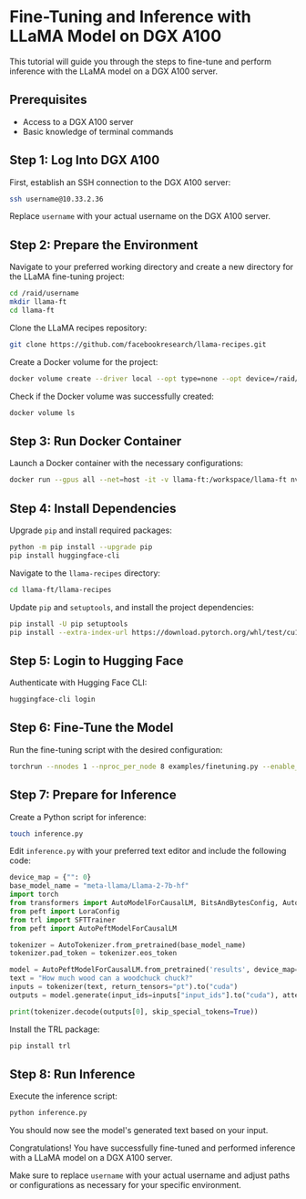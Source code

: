 # Fine-Tuning and Inference with LLaMA Model on DGX A100

This tutorial will guide you through the steps to fine-tune and perform inference with the LLaMA model on a DGX A100 server.

## Prerequisites

- Access to a DGX A100 server
- Basic knowledge of terminal commands

## Step 1: Log Into DGX A100

First, establish an SSH connection to the DGX A100 server:

```bash
ssh username@10.33.2.36
```

Replace `username` with your actual username on the DGX A100 server.

## Step 2: Prepare the Environment

Navigate to your preferred working directory and create a new directory for the LLaMA fine-tuning project:

```bash
cd /raid/username
mkdir llama-ft
cd llama-ft
```

Clone the LLaMA recipes repository:

```bash
git clone https://github.com/facebookresearch/llama-recipes.git
```

Create a Docker volume for the project:

```bash
docker volume create --driver local --opt type=none --opt device=/raid/username/llama-ft --opt o=bind llama-ft
```

Check if the Docker volume was successfully created:

```bash
docker volume ls
```

## Step 3: Run Docker Container

Launch a Docker container with the necessary configurations:

```bash
docker run --gpus all --net=host -it -v llama-ft:/workspace/llama-ft nvcr.io/nvidia/pytorch:23.12-py3
```

## Step 4: Install Dependencies

Upgrade `pip` and install required packages:

```bash
python -m pip install --upgrade pip
pip install huggingface-cli
```

Navigate to the `llama-recipes` directory:

```bash
cd llama-ft/llama-recipes
```

Update `pip` and `setuptools`, and install the project dependencies:

```bash
pip install -U pip setuptools
pip install --extra-index-url https://download.pytorch.org/whl/test/cu118 -e .
```

## Step 5: Login to Hugging Face

Authenticate with Hugging Face CLI:

```bash
huggingface-cli login
```

## Step 6: Fine-Tune the Model

Run the fine-tuning script with the desired configuration:

```bash
torchrun --nnodes 1 --nproc_per_node 8 examples/finetuning.py --enable_fsdp --use_peft --peft_method lora --model_name meta-llama/Llama-2-7b-hf --fsdp_config.pure_bf16 --output_dir results
```

## Step 7: Prepare for Inference

Create a Python script for inference:

```bash
touch inference.py
```

Edit `inference.py` with your preferred text editor and include the following code:

```python
device_map = {"": 0}
base_model_name = "meta-llama/Llama-2-7b-hf"
import torch
from transformers import AutoModelForCausalLM, BitsAndBytesConfig, AutoTokenizer, TrainingArguments
from peft import LoraConfig
from trl import SFTTrainer
from peft import AutoPeftModelForCausalLM

tokenizer = AutoTokenizer.from_pretrained(base_model_name)
tokenizer.pad_token = tokenizer.eos_token

model = AutoPeftModelForCausalLM.from_pretrained('results', device_map=device_map, torch_dtype=torch.bfloat16)
text = "How much wood can a woodchuck chuck?"
inputs = tokenizer(text, return_tensors="pt").to("cuda")
outputs = model.generate(input_ids=inputs["input_ids"].to("cuda"), attention_mask=inputs["attention_mask"], max_new_tokens=50, pad_token_id=tokenizer.eos_token_id)

print(tokenizer.decode(outputs[0], skip_special_tokens=True))
```

Install the TRL package:

```bash
pip install trl
```

## Step 8: Run Inference

Execute the inference script:

```bash
python inference.py
```

You should now see the model's generated text based on your input.

Congratulations! You have successfully fine-tuned and performed inference with a LLaMA model on a DGX A100 server.

Make sure to replace `username` with your actual username and adjust paths or configurations as necessary for your specific environment.
